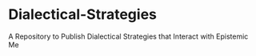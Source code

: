 # Dialectical-Strategies
A Repository to Publish Dialectical Strategies that Interact with Epistemic Me
